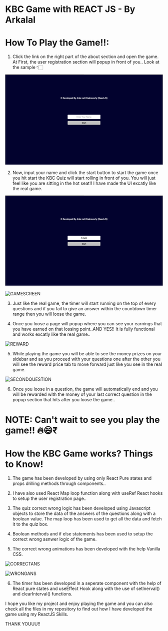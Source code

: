 # KBC Game with REACT JS - By Arkalal

# How To Play the Game!!:

1. Click the link on the right part of the about section and open the game. At First, the user registration section will popup in front of you.. Look at the sample 👇🏻

![USER](/public/screenshots/user.png)

2. Now, input your name and click the start button to start the game once you hit start the KBC Quiz will start rolling in front of you. You will just feel like you are sitting in the hot seat!! I have made the UI excatly like the real game.

![USERDATA](/public/screenshots/userData.png)

![GAMESCREEN](/public/screenshots/gameScreen.png)

3. Just like the real game, the timer will start running on the top of every questions and if you fail to give an answer within the countdown timer range then you will loose the game.

4. Once you loose a page will popup where you can see your earnings that you have earned on that lossing point..AND YES!! It is fully functional and works excatly like the real game..

![REWARD](/public/screenshots/reward.png)

5. While playing the game you will be able to see the money prizes on your sidebar and as you proceed with your questions one after the other you will see the reward price tab to move forward just like you see in the real game.

![SECONDQUESTION](/public/screenshots/secondQuestion.png)

6. Once you loose in a question, the game will automatically end and you will be rewarded with the money of your last correct question in the popup section that hits after you loose the game..

# NOTE: Can't wait to see you play the game!! 🔥😄₹

# How the KBC Game works? Things to Know!

1. The game has been developed by using only React Pure states and props drilling methods through components..

2. I have also used React Map loop function along with useRef React hooks to setup the user registration page..

3. The quiz correct wrong logic has been developed using Javascript objects to store the data of the answers of the questions along with a boolean value. The map loop has been used to get all the data and fetch it to the quiz box. 

4. Boolean methods and if else statements has been used to setup the correct wrong asnwer logic of the game.

5. The correct wrong animations has been developed with the help Vanilla CSS.

![CORRECTANS](/public/screenshots/correctAns.png)

![WRONGANS](/public/screenshots/wrongAns.png)

6. The timer has been developed in a seperate component with the help of React pure states and useEffect Hook along with the use of setInerval() and clearInterval() functions.


I hope you like my project and enjoy playing the game and you can also check all the files in my repository to find out how I have developed the game using my ReactJS Skills.


THANK YOUUU!!